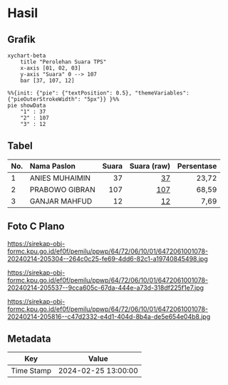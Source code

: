 # Hasil

## Grafik

```mermaid
xychart-beta
    title "Perolehan Suara TPS"
    x-axis [01, 02, 03]
    y-axis "Suara" 0 --> 107
    bar [37, 107, 12]
```

```mermaid
%%{init: {"pie": {"textPosition": 0.5}, "themeVariables": {"pieOuterStrokeWidth": "5px"}} }%%
pie showData
    "1" : 37
    "2" : 107
    "3" : 12
```

## Tabel

| No. | Nama Paslon    | Suara | Suara (raw) | Persentase |
|:--- |:-------------- | -----:| -----------:| ----------:|
| 1   | ANIES MUHAIMIN | 37    | [37][p-1]   | 23,72      |
| 2   | PRABOWO GIBRAN | 107   | [107][p-2]  | 68,59      |
| 3   | GANJAR MAHFUD  | 12    | [12][p-3]   | 7,69       |


[p-1]: https://github.com/gigit-pemilu/pemilu-2024-64-kalimantan-timur/blob/main/pilpres/hitung-suara/sub/64-kalimantan-timur/sub/72-kota-samarinda/sub/06-sungai-kunjang/sub/1001-loa-bakung/sub/078-tps/sub/paslon-1.txt
[p-2]: https://github.com/gigit-pemilu/pemilu-2024-64-kalimantan-timur/blob/main/pilpres/hitung-suara/sub/64-kalimantan-timur/sub/72-kota-samarinda/sub/06-sungai-kunjang/sub/1001-loa-bakung/sub/078-tps/sub/paslon-2.txt
[p-3]: https://github.com/gigit-pemilu/pemilu-2024-64-kalimantan-timur/blob/main/pilpres/hitung-suara/sub/64-kalimantan-timur/sub/72-kota-samarinda/sub/06-sungai-kunjang/sub/1001-loa-bakung/sub/078-tps/sub/paslon-3.txt

## Foto C Plano

https://sirekap-obj-formc.kpu.go.id/ef0f/pemilu/ppwp/64/72/06/10/01/6472061001078-20240214-205304--264c0c25-fe69-4dd6-82c1-a19740845498.jpg

https://sirekap-obj-formc.kpu.go.id/ef0f/pemilu/ppwp/64/72/06/10/01/6472061001078-20240214-205537--9cca605c-67da-444e-a73d-318df225f1e7.jpg

https://sirekap-obj-formc.kpu.go.id/ef0f/pemilu/ppwp/64/72/06/10/01/6472061001078-20240214-205816--c47d2332-e4d1-404d-8b4a-de5e654e04b8.jpg


## Metadata

| Key        | Value               |
| ---------- | ------------------- |
| Time Stamp | 2024-02-25 13:00:00 |




